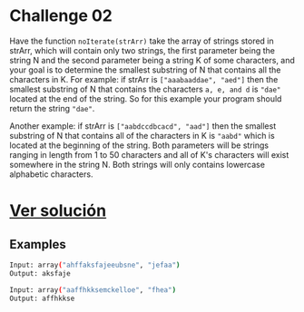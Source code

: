 # Challenge 02

Have the function `noIterate(strArr)` take the array of strings stored in strArr,
which will contain only two strings, the first parameter being the string N and the second parameter
being a string K of some characters, and your goal is to determine the smallest substring of N that contains
all the characters in K. For example: if strArr is `["aaabaaddae", "aed"]` then the smallest substring
of N that contains the characters `a, e, and d` is `"dae"` located at the end of the string.
So for this example your program should return the string `"dae"`.

Another example: if strArr is `["aabdccdbcacd", "aad"]` then the smallest substring of N that contains
all of the characters in K is `"aabd"` which is located at the beginning of the string.
Both parameters will be strings ranging in length from 1 to 50 characters and all of K's characters will
exist somewhere in the string N. Both strings will only contains lowercase alphabetic characters.

# [Ver solución](solution.md)

## Examples

```bash
Input: array("ahffaksfajeeubsne", "jefaa")
Output: aksfaje

Input: array("aaffhkksemckelloe", "fhea")
Output: affhkkse
```
